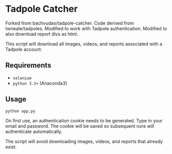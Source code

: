 # Tadpole Catcher

Forked from bachvudao/tadpole-catcher. Code derived from twneale/tadpoles. Modified to work with Tadpole authentication. Modified to also download report divs as html.

This script will download all images, videos, and reports associated with a Tadpole account.

## Requirements

* `selenium`
* `python 3.3+` (Anaconda3)

## Usage

`python app.py`

On first use, an authentication cookie needs to be generated. Type in your email and password.
The cookie will be saved so subsequent runs will authenticate automatically.

The script will avoid downloading images, videos, and reports that already exist.
